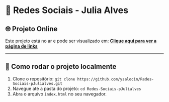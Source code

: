 # 🔗 Redes Sociais - Julia Alves

## 🌐 Projeto Online
Este projeto está no ar e pode ser visualizado em: 
[**Clique aqui para ver a página de links**](https://redes-sociais-p-julialves.vercel.app)

---
## 🚀 Como rodar o projeto localmente
1. Clone o repositório: `git clone https://github.com/ysalocin/Redes-Sociais-pJulialves.git`
2. Navegue até a pasta do projeto: `cd Redes-Sociais-pJulialves`
3. Abra o arquivo `index.html` no seu navegador.
